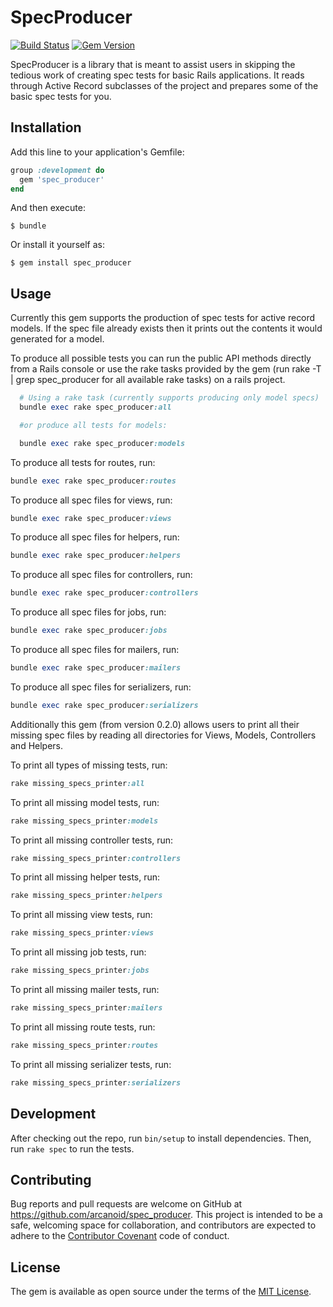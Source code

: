 # SpecProducer

[![Build Status](https://travis-ci.org/arcanoid/spec_producer.svg?branch=master)](https://travis-ci.org/arcanoid/spec_producer)
[![Gem Version](https://badge.fury.io/rb/spec_producer.svg)](https://badge.fury.io/rb/spec_producer)

SpecProducer is a library that is meant to assist users in skipping the tedious work of creating spec tests for basic
Rails applications. It reads through Active Record subclasses of the project and prepares some of the basic spec tests for you.

## Installation

Add this line to your application's Gemfile:

```ruby
group :development do
  gem 'spec_producer'
end
```

And then execute:

    $ bundle

Or install it yourself as:

    $ gem install spec_producer

## Usage

Currently this gem supports the production of spec tests for active record models.
If the spec file already exists then it prints out the contents it would generated
for a model.

To produce all possible tests you can run the public API methods directly from a Rails console
or use the rake tasks provided by the gem (run rake -T | grep spec_producer for all available rake tasks)
on  a rails project.

```ruby
  # Using a rake task (currently supports producing only model specs)
  bundle exec rake spec_producer:all

  #or produce all tests for models:

  bundle exec rake spec_producer:models
```

To produce all tests for routes, run:

```ruby
bundle exec rake spec_producer:routes
```

To produce all spec files for views, run:

```ruby
bundle exec rake spec_producer:views
```

To produce all spec files for helpers, run:

```ruby
bundle exec rake spec_producer:helpers
```

To produce all spec files for controllers, run:

```ruby
bundle exec rake spec_producer:controllers
```

To produce all spec files for jobs, run:

```ruby
bundle exec rake spec_producer:jobs
```

To produce all spec files for mailers, run:

```ruby
bundle exec rake spec_producer:mailers
```

To produce all spec files for serializers, run:

```ruby
bundle exec rake spec_producer:serializers
```

Additionally this gem (from version 0.2.0) allows users to print all their missing spec files by reading all 
directories for Views, Models, Controllers and Helpers.

To print all types of missing tests, run:

```ruby
rake missing_specs_printer:all
```

To print all missing model tests, run:

```ruby
rake missing_specs_printer:models
```

To print all missing controller tests, run:

```ruby
rake missing_specs_printer:controllers
```

To print all missing helper tests, run:

```ruby
rake missing_specs_printer:helpers
```

To print all missing view tests, run:

```ruby
rake missing_specs_printer:views
```

To print all missing job tests, run:

```ruby
rake missing_specs_printer:jobs
```

To print all missing mailer tests, run:

```ruby
rake missing_specs_printer:mailers
```

To print all missing route tests, run:

```ruby
rake missing_specs_printer:routes
```

To print all missing serializer tests, run:

```ruby
rake missing_specs_printer:serializers
```

## Development
After checking out the repo, run `bin/setup` to install dependencies. Then, run `rake spec` to run the tests.

## Contributing

Bug reports and pull requests are welcome on GitHub at https://github.com/arcanoid/spec_producer. This project is intended to be a safe, welcoming space for collaboration, and contributors are expected to adhere to the [Contributor Covenant](contributor-covenant.org) code of conduct.


## License

The gem is available as open source under the terms of the [MIT License](http://opensource.org/licenses/MIT).

